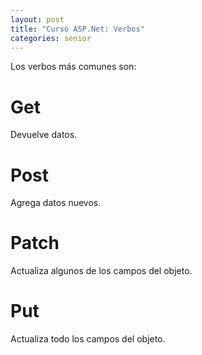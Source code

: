 ```yaml
---
layout: post
title: "Curso ASP.Net: Verbos"
categories: senior
---
```


Los verbos más comunes son<!--more-->:

# Get
Devuelve datos.
# Post
Agrega datos nuevos.
# Patch
Actualiza algunos de los campos del objeto.
# Put
Actualiza todo los campos del objeto.
